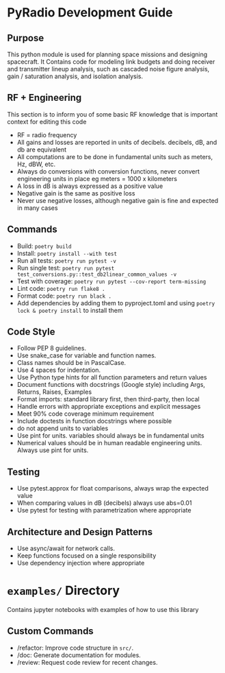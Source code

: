 # PyRadio Development Guide
## Purpose
This python module is used for planning space missions and designing spacecraft. It Contains
code for modeling link budgets and doing receiver and transmitter lineup analysis, such as
cascaded noise figure analysis, gain / saturation analysis, and isolation analysis.

## RF + Engineering
This section is to inform you of some basic RF knowledge that is important context for editing
this code
- RF = radio frequency
- All gains and losses are reported in units of decibels. decibels, dB, and db are equivalent
- All computations are to be done in fundamental units such as meters, Hz, dBW, etc.
- Always do conversions with conversion functions, never convert engineering units in place eg meters = 1000 x kilometers
- A loss in dB is always expressed as a positive value
- Negative gain is the same as positive loss
- Never use negative losses, although negative gain is fine and expected in many cases

## Commands
- Build: `poetry build`
- Install: `poetry install --with test`
- Run all tests: `poetry run pytest -v`
- Run single test: `poetry run pytest test_conversions.py::test_db2linear_common_values -v`
- Test with coverage: `poetry run pytest --cov-report term-missing`
- Lint code: `poetry run flake8 .`
- Format code: `poetry run black .`
- Add dependencies by adding them to pyproject.toml and using `poetry lock & poetry install` to install them

## Code Style
- Follow PEP 8 guidelines.
- Use snake_case for variable and function names.
- Class names should be in PascalCase.
- Use 4 spaces for indentation.
- Use Python type hints for all function parameters and return values
- Document functions with docstrings (Google style) including Args, Returns, Raises, Examples
- Format imports: standard library first, then third-party, then local
- Handle errors with appropriate exceptions and explicit messages
- Meet 90% code coverage minimum requirement
- Include doctests in function docstrings where possible
- do not append units to variables
- Use pint for units. variables should always be in fundamental units
- Numerical values should be in human readable engineering units. Always use pint for units.

## Testing
- Use pytest.approx for float comparisons, always wrap the expected value
- When comparing values in dB (decibels) always use abs=0.01
- Use pytest for testing with parametrization where appropriate

## Architecture and Design Patterns
<!-- - `main.py`: Entry point of the application.
- `utils.py`: Utility functions.
- `models/`: Data models.
- `services/`: External API interactions. -->
- Use async/await for network calls.
- Keep functions focused on a single responsibility
- Use dependency injection where appropriate

# `examples/` Directory
Contains jupyter notebooks with examples of how to use this library

## Custom Commands
- /refactor: Improve code structure in `src/`.
- /doc: Generate documentation for modules.
- /review: Request code review for recent changes.
